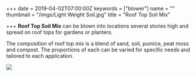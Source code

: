 +++
date = 2019-04-02T07:00:00Z
keywords = ["blower"]
name = ""
thumbnail = "/imgs/Light Weight Soil.jpg"
title = "Roof Top Soil Mix"

+++
**Roof Top Soil Mix** can be blown into locations several stories high and spread on roof tops for gardens or planters.

The composition of roof top mix is a blend of sand, soil, pumice, peat moss and compost. The proportions of each can be varied for specific needs and tailored to each application. 

![](/imgs/Mulch-Rooftop-Garden_w800_16x9.jpg)